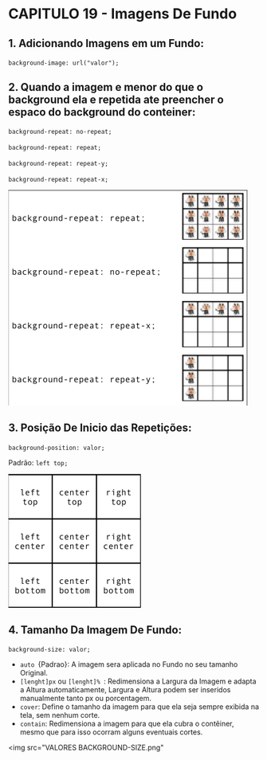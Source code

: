 # CAPITULO 19 - Imagens De Fundo

## 1. Adicionando Imagens em um Fundo:

`background-image: url("valor");`

## 2. Quando a imagem e menor do que o background ela e repetida ate preencher o espaco do background do conteiner:


```
background-repeat: no-repeat;

background-repeat: repeat;

background-repeat: repeat-y;

background-repeat: repeat-x;
```

<img src="PREENCHIMENTO DO BACKGROUND.png">

## 3. Posição De Inicio das Repetições:

`background-position: valor;`

Padrão: `left top;`

<img src="REFERENCIA DE INICIO DE REPETIÇÃO.png">

 ## 4. Tamanho Da Imagem De Fundo:

 `background-size: valor;`

 -  `auto `{Padrao}: A imagem sera aplicada no Fundo no seu tamanho Original.
 -  `[lenght]px` ou `[lenght]% `: Redimensiona a Largura da Imagem e adapta a Altura automaticamente, Largura e Altura podem ser inseridos manualmente tanto px ou porcentagem.
 - `cover`: Define o tamanho da imagem para que ela seja sempre exibida na tela, sem nenhum corte.
 - `contain`: Redimensiona a imagem para que ela cubra o contêiner, mesmo que para isso ocorram alguns eventuais cortes.

 <img src="VALORES BACKGROUND-SIZE.png"